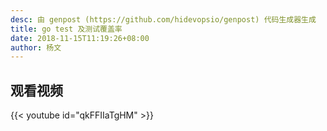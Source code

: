 ```yaml
---
desc: 由 genpost (https://github.com/hidevopsio/genpost) 代码生成器生成
title: go test 及测试覆盖率
date: 2018-11-15T11:19:26+08:00
author: 杨文
---
```


## 观看视频

{{< youtube id="qkFFIIaTgHM" >}}